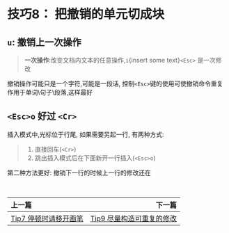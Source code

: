 # 技巧8： 把撤销的单元切成块

## `u`: 撤销上一次操作

> **__一次操作__**:改变文档内文本的任意操作,`i`{insert some text}`<Esc>` 是一次修改

撤销操作可能只是一个字符,可能是一段话, 控制`<Esc>`键的使用可使撤销命令重复作用于单词\句子\段落,这样最好

## `<Esc>o` 好过 `<Cr>`

插入模式中,光标位于行尾, 如果需要另起一行, 有两种方式:

> 1. 直接回车(`<Cr>`)
> 2. 跳出插入模式后在下面新开一行插入(`<Esc>o`)

第二种方法更好: 撤销下一行的时候上一行的修改还在


<br>  

|上一篇|下一篇|
|:---|---:|
|[Tip7 停顿时请移开画笔](tip7.md)| [Tip9 尽量构造可重复的修改](tip9.md)|
